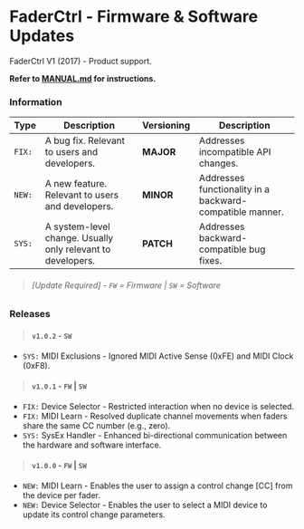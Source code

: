 # FaderCtrl - Firmware & Software Updates

FaderCtrl V1 (2017) - Product support. <p>
<strong> Refer to [MANUAL.md](MANUAL.md) for instructions. </strong>

### Information

| **Type** | **Description**                           | **Versioning** | **Description** |
|------------|-------------------------------------------|-------------------------|-----------------|
| `FIX:`     | A bug fix. Relevant to users and developers. | **MAJOR**            | Addresses incompatible API changes. |
| `NEW:`     | A new feature. Relevant to users and developers. | **MINOR**           | Addresses functionality in a backward-compatible manner. |
| `SYS:`     | A system-level change. Usually only relevant to developers. | **PATCH**   | Addresses backward-compatible bug fixes. |

> <em><h6>[Update Required] - `FW` = Firmware | `SW` = Software </h6></em>

### Releases

> #### `v1.0.2` - `SW`
- `SYS:` MIDI Exclusions - Ignored MIDI Active Sense (0xFE) and MIDI Clock (0xF8).

> #### `v1.0.1` - `FW` | `SW`
- `FIX:` Device Selector - Restricted interaction when no device is selected.
- `FIX:` MIDI Learn - Resolved duplicate channel movements when faders share the same CC number (e.g., zero).
- `SYS:` SysEx Handler - Enhanced bi-directional communication between the hardware and software interface.

> #### `v1.0.0` - `FW` | `SW`
- `NEW:` MIDI Learn - Enables the user to assign a control change [CC] from the device per fader.
- `NEW:` Device Selector - Enables the user to select a MIDI device to update its control change parameters.
